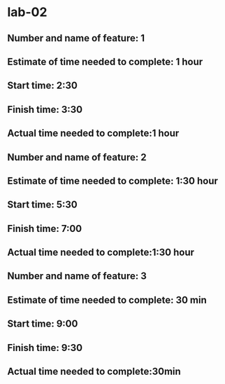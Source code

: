 # lab-02
## Number and name of feature: 1 

## Estimate of time needed to complete: 1 hour 

## Start time: 2:30

## Finish time: 3:30

## Actual time needed to complete:1 hour

## Number and name of feature: 2

## Estimate of time needed to complete: 1:30 hour 

## Start time: 5:30

## Finish time: 7:00

## Actual time needed to complete:1:30 hour

## Number and name of feature: 3

## Estimate of time needed to complete: 30 min

## Start time: 9:00

## Finish time: 9:30

## Actual time needed to complete:30min
